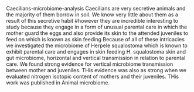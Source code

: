 Caecilians-microbiome-analysis
Caecilians are very secretive animals and the majority of them borrow in soil. We know very little about them as a result of this secretive habit
#however they are incredible interesting to study because they engage in a form of unusual parental care in which 
the mother guard the eggs and also provide its skin to the attended juveniles to feed on which is known as skin feeding
Because of all of these intricacies we investigated the microbiome of Herpele squalostoma which is known to exhibit parental care and engages in skin feeding
H. squalostoma skin and gut microbiome, horizontal and vertical transmission in relation to parental care.
We found strong evidence for vertical microbiome transmission between mother and juveniles. THis evidence 
was also as strong when we evaluated nitrogen isotopic content of mothers and their juveniles.
THis work was published in Animal microbiome.

